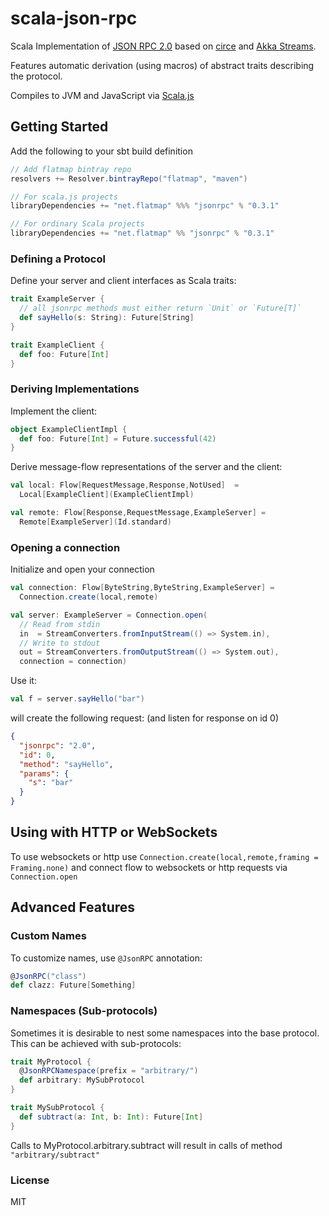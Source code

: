 # scala-json-rpc

Scala Implementation of [JSON RPC 2.0](http://www.jsonrpc.org/specification)
based on [circe](https://travisbrown.github.io/circe/) and [Akka Streams](http://doc.akka.io/docs/akka/2.4.11/scala/stream/index.html).

Features automatic derivation (using macros) of abstract traits describing the protocol.

Compiles to JVM and JavaScript via [Scala.js](https://www.scala-js.org/)

## Getting Started

Add the following to your sbt build definition

```scala
// Add flatmap bintray repo
resolvers += Resolver.bintrayRepo("flatmap", "maven")

// For scala.js projects
libraryDependencies += "net.flatmap" %%% "jsonrpc" % "0.3.1"

// For ordinary Scala projects
libraryDependencies += "net.flatmap" %% "jsonrpc" % "0.3.1"
```

### Defining a Protocol

Define your server and client interfaces as Scala traits:

```scala
trait ExampleServer {
  // all jsonrpc methods must either return `Unit` or `Future[T]`
  def sayHello(s: String): Future[String]
}
```

```scala
trait ExampleClient {
  def foo: Future[Int]
}
```

### Deriving Implementations

Implement the client:

```scala
object ExampleClientImpl {
  def foo: Future[Int] = Future.successful(42)
}
```

Derive message-flow representations of the server and the client:

```scala
val local: Flow[RequestMessage,Response,NotUsed]  =
  Local[ExampleClient](ExampleClientImpl)

val remote: Flow[Response,RequestMessage,ExampleServer] =
  Remote[ExampleServer](Id.standard)
```

### Opening a connection

Initialize and open your connection

```scala
val connection: Flow[ByteString,ByteString,ExampleServer] =
  Connection.create(local,remote)

val server: ExampleServer = Connection.open(
  // Read from stdin
  in  = StreamConverters.fromInputStream(() => System.in),
  // Write to stdout
  out = StreamConverters.fromOutputStream(() => System.out),
  connection = connection)
```

Use it:

```scala
val f = server.sayHello("bar")
```

will create the following request: (and listen for response on id 0)

```json
{
  "jsonrpc": "2.0",
  "id": 0,
  "method": "sayHello",
  "params": {
    "s": "bar"
  }
}
```

## Using with HTTP or WebSockets

To use websockets or http use `Connection.create(local,remote,framing = Framing.none)` and connect flow to websockets or http requests via `Connection.open`

## Advanced Features

### Custom Names

To customize names, use `@JsonRPC` annotation:

```scala
@JsonRPC("class")
def clazz: Future[Something]
```

### Namespaces (Sub-protocols)

Sometimes it is desirable to nest some namespaces into the base protocol. This can
be achieved with sub-protocols:

```scala
trait MyProtocol {
  @JsonRPCNamespace(prefix = "arbitrary/")
  def arbitrary: MySubProtocol
}

trait MySubProtocol {
  def subtract(a: Int, b: Int): Future[Int]
}
```

Calls to MyProtocol.arbitrary.subtract will result in calls of method `"arbitrary/subtract"`

### License

MIT
